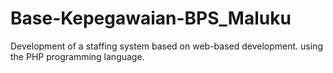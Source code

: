 # Base-Kepegawaian-BPS_Maluku
Development of a staffing system based on web-based development. using the PHP programming language.
